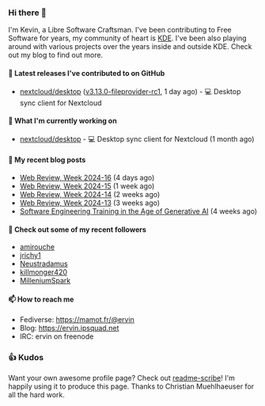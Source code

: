 ### Hi there 👋

I'm Kevin, a Libre Software Craftsman. I've been contributing to Free Software for years,
my community of heart is [KDE](https://kde.org). I've been also playing around with various
projects over the years inside and outside KDE. Check out my blog to find out more.

#### 🔭 Latest releases I've contributed to on GitHub

- [nextcloud/desktop](https://github.com/nextcloud/desktop) ([v3.13.0-fileprovider-rc1](https://github.com/nextcloud/desktop/releases/tag/v3.13.0-fileprovider-rc1), 1 day ago) - 💻 Desktop sync client for Nextcloud

#### 🌱 What I'm currently working on

- [nextcloud/desktop](https://github.com/nextcloud/desktop) - 💻 Desktop sync client for Nextcloud (1 month ago)

#### 📜 My recent blog posts

- [Web Review, Week 2024-16](https://ervin.ipsquad.net/blog/2024/04/19/web-review-week-2024-16/) (4 days ago)
- [Web Review, Week 2024-15](https://ervin.ipsquad.net/blog/2024/04/12/web-review-week-2024-15/) (1 week ago)
- [Web Review, Week 2024-14](https://ervin.ipsquad.net/blog/2024/04/05/web-review-week-2024-14/) (2 weeks ago)
- [Web Review, Week 2024-13](https://ervin.ipsquad.net/blog/2024/03/29/web-review-week-2024-13/) (3 weeks ago)
- [Software Engineering Training in the Age of Generative AI](https://ervin.ipsquad.net/blog/2024/03/26/software-engineering-training-in-the-age-of-generative-ai/) (4 weeks ago)

#### 👯 Check out some of my recent followers

- [amirouche](https://github.com/amirouche)
- [jrichy1](https://github.com/jrichy1)
- [Neustradamus](https://github.com/Neustradamus)
- [killmonger420](https://github.com/killmonger420)
- [MilleniumSpark](https://github.com/MilleniumSpark)

#### 📫 How to reach me

- Fediverse: https://mamot.fr/@ervin
- Blog: https://ervin.ipsquad.net
- IRC: ervin on freenode

### 👍 Kudos

Want your own awesome profile page? Check out [readme-scribe](https://github.com/muesli/readme-scribe)!
I'm happily using it to produce this page. Thanks to Christian Muehlhaeuser for all the hard work.


